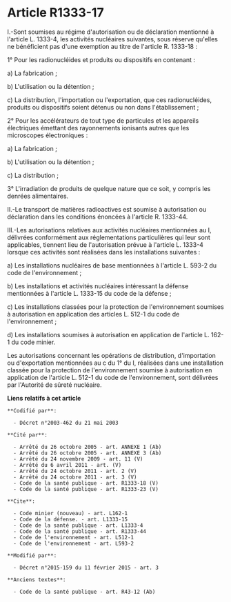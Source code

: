 # Article R1333-17

I.-Sont soumises au régime d'autorisation ou de déclaration mentionné à l'article L. 1333-4, les activités nucléaires
suivantes, sous réserve qu'elles ne bénéficient pas d'une exemption au titre de l'article R. 1333-18 : 

1° Pour les radionucléides et produits ou dispositifs en contenant : 

a) La fabrication ; 

b) L'utilisation ou la détention ; 

c) La distribution, l'importation ou l'exportation, que ces radionucléides, produits ou dispositifs soient détenus ou non
dans l'établissement ; 

2° Pour les accélérateurs de tout type de particules et les appareils électriques émettant des rayonnements ionisants autres
que les microscopes électroniques : 

a) La fabrication ; 

b) L'utilisation ou la détention ; 

c) La distribution ; 

3° L'irradiation de produits de quelque nature que ce soit, y compris les denrées alimentaires. 

II.-Le transport de matières radioactives est soumise à autorisation ou déclaration dans les conditions énoncées à l'article
R. 1333-44. 

III.-Les autorisations relatives aux activités nucléaires mentionnées au I, délivrées conformément aux réglementations
particulières qui leur sont applicables, tiennent lieu de l'autorisation prévue à l'article L. 1333-4 lorsque ces activités
sont réalisées dans les installations suivantes : 

a) Les installations nucléaires de base mentionnées à l'article L. 593-2 du code de l'environnement ; 

b) Les installations et activités nucléaires intéressant la défense mentionnées à l'article L. 1333-15 du code de la
défense ; 

c) Les installations classées pour la protection de l'environnement soumises à autorisation en application des articles L.
512-1 du code de l'environnement ; 

d) Les installations soumises à autorisation en application de l'article L. 162-1 du code minier. 

Les autorisations concernant les opérations de distribution, d'importation ou d'exportation mentionnées au c du 1° du I,
réalisées dans une installation classée pour la protection de l'environnement soumise à autorisation en application de
l'article L. 512-1 du code de l'environnement, sont délivrées par l'Autorité de sûreté nucléaire.

**Liens relatifs à cet article**

	**Codifié par**:

	  - Décret n°2003-462 du 21 mai 2003

	**Cité par**:

	  - Arrêté du 26 octobre 2005 - art. ANNEXE 1 (Ab)
	  - Arrêté du 26 octobre 2005 - art. ANNEXE 3 (Ab)
	  - Arrêté du 24 novembre 2009 - art. 11 (V)
	  - Arrêté du 6 avril 2011 - art. (V)
	  - Arrêté du 24 octobre 2011 - art. 2 (V)
	  - Arrêté du 24 octobre 2011 - art. 3 (V)
	  - Code de la santé publique - art. R1333-18 (V)
	  - Code de la santé publique - art. R1333-23 (V)

	**Cite**:

	  - Code minier (nouveau) - art. L162-1
	  - Code de la défense. - art. L1333-15
	  - Code de la santé publique - art. L1333-4
	  - Code de la santé publique - art. R1333-44
	  - Code de l'environnement - art. L512-1
	  - Code de l'environnement - art. L593-2

	**Modifié par**:

	  - Décret n°2015-159 du 11 février 2015 - art. 3

	**Anciens textes**:

	  - Code de la santé publique - art. R43-12 (Ab)
